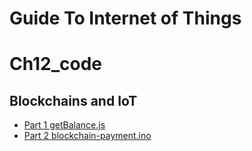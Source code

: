 # Guide To Internet of Things
# Ch12_code
## Blockchains and IoT

+ [Part 1 getBalance.js](./getBalance.js)
+ [Part 2 blockchain-payment.ino](./blockchain-payment.ino)
